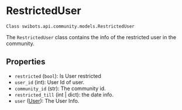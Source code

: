 # RestrictedUser

`Class swibots.api.community.models.RestrictedUser`

The `RestrictedUser` class contains the info of the restricted user in the community.

## Properties
- `restricted` (`bool`): Is User restricted
- `user_id` (int): User Id of user.
- `community_id` (str): The community id.
- `restricted_till` (int | dict): the date info.
- `user` ([User](../types/user.md)): The User Info.
